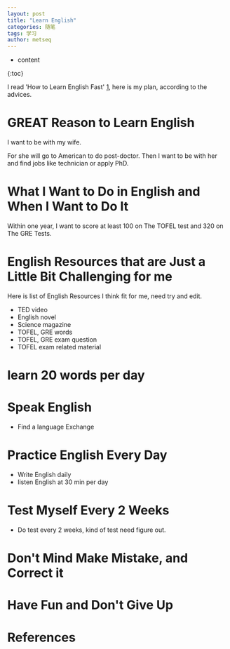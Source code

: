 ```yaml
---
layout: post
title: "Learn English"
categories: 随笔
tags: 学习
author: metseq
---
```


* content

{:toc}

I read 'How to Learn English Fast' [1], here is my plan, according to the advices.

# GREAT Reason to Learn English
I want to be with my wife. 

For she will go to American to do post-doctor. Then I want to be with her and find jobs like technician or apply PhD.

# What I Want to Do in English and When I Want to Do It
Within one year, I want to score at least 100 on The TOFEL test and 320 on The GRE Tests.

# English Resources that are Just a Little Bit Challenging for me
Here is list of English Resources I think fit for me, need try and edit.

- TED video
- English novel
- Science magazine
- TOFEL, GRE words
- TOFEL, GRE exam question
- TOFEL exam related material

# learn 20 words per day

# Speak English
- Find a language Exchange

# Practice English Every Day
- Write English daily
- listen English at 30 min per day

# Test Myself Every 2 Weeks
- Do test every 2 weeks, kind of test need figure out.

# Don't Mind Make Mistake, and Correct it

# Have Fun and Don't Give Up

# References
[1]: https://www.fluentin3months.com/how-to-learn-english-fast